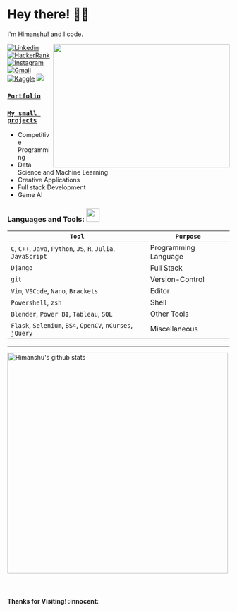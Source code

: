 <!-- Greeting -->
# Hey there! :wave::smiley:

<!--Introduction -->
I'm Himanshu! and I code. 
<br>

<img align="right" width="400" height="280" src="https://github.com/abhisheknaiidu/abhisheknaiidu/blob/master/code.gif"></img>

<!-- Your badges -->
[![Linkedin](https://img.shields.io/badge/-Himanshu-blue?style=flat&logo=Linkedin&logoColor=white)](https://www.linkedin.com/in/himanshu-negi-232566198/)
[![HackerRank](https://img.shields.io/badge/-Vicky_2000-islamicgreen?style=flat&logo=HackerRank&logoColor=black)](http://www.hackerrank.com/Vicky_2000)
[![Instagram](https://img.shields.io/badge/-hmmmanshu-c13584?style=flat&labelColor=c13584&logo=instagram&logoColor=white)](https://www.instagram.com/hmmmanshu/)
[![Gmail](https://img.shields.io/badge/-himanshunegi.2023-c14438?style=flat&logo=Gmail&logoColor=white)](mailto:himanshunegi.2023@gmail.com)
[![Kaggle](https://img.shields.io/badge/-himanshu2000-blue?style=flat&logo=kaggle&logoColor=white)](https://www.kaggle.com/himanshunegi2000)
![](https://komarev.com/ghpvc/?username=Bot-7037&style=flat)


### [**`Portfolio`**](https://bot-7037-portfolio.vercel.app/)<br>
### [**`My small projects`**](https://bot-7037.github.io/Projects/)<br>

- Competitive Programming
- Data Science and Machine Learning
- Creative Applications
- Full stack Development
- Game AI

 ### Languages and Tools: <img src="https://media.giphy.com/media/WUlplcMpOCEmTGBtBW/giphy.gif" width="30">
 `Tool` | `Purpose`
---|---
`C`, `C++`, `Java`, `Python`, `JS`, `R`, `Julia`, `JavaScript`| Programming Language
`Django`| Full Stack
`git` | Version-Control
`Vim`, `VSCode`, `Nano`, `Brackets` | Editor
`Powershell`, `zsh`| Shell
`Blender`, `Power BI`, `Tableau`, `SQL` | Other Tools
`Flask`, `Selenium`, `BS4`, `OpenCV`, `nCurses`, `jQuery` | Miscellaneous
---
 
<!-- GitHub README Stats -->
<p>
    <img width="500" height="auto" align="center" alt="Himanshu's github stats" 
         src="https://github-readme-stats.vercel.app/api?username=Bot-7037&show_icons=true&theme=algolia&count_private=true" />
    <br> <br> <br>
<h4 align="left"> Thanks for Visiting! :innocent:</h4> </p>
